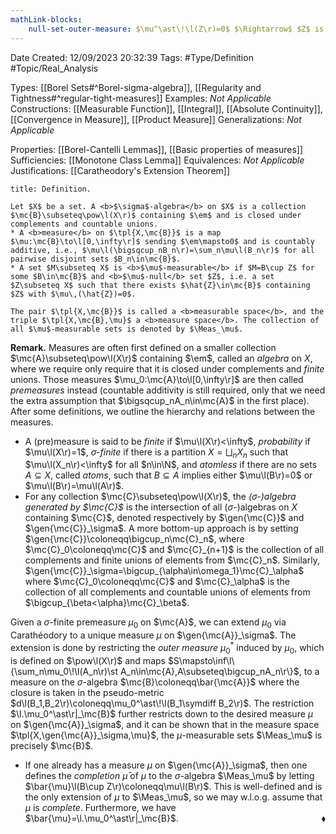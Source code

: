 ```yaml
---
mathLink-blocks:
    null-set-outer-measure: $\mu^\ast\!\l(Z\r)=0$ $\Rightarrow$ $Z$ is $\mu$-null
---
```


<div class="topSpace"></div>

Date Created: 12/09/2023 20:32:39
Tags: #Type/Definition #Topic/Real_Analysis

Types: [[Borel Sets#^Borel-sigma-algebra]], [[Regularity and Tightness#^regular-tight-measures]]
Examples: <i>Not Applicable</i>
Constructions: [[Measurable Function]], [[Integral]], [[Absolute Continuity]], [[Convergence in Measure]], [[Product Measure]]
Generalizations: <i>Not Applicable</i>

Properties: [[Borel-Cantelli Lemmas]], [[Basic properties of measures]]
Sufficiencies: [[Monotone Class Lemma]]
Equivalences: <i>Not Applicable</i>
Justifications: [[Caratheodory's Extension Theorem]]

``` ad-Definition
title: Definition.

Let $X$ be a set. A <b>$\sigma$-algebra</b> on $X$ is a collection $\mc{B}\subseteq\pow\l(X\r)$ containing $\em$ and is closed under complements and countable unions.
* A <b>measure</b> on $\tpl{X,\mc{B}}$ is a map $\mu:\mc{B}\to\l[0,\infty\r]$ sending $\em\mapsto0$ and is countably additive, i.e., $\mu\l(\bigsqcup_nB_n\r)=\sum_n\mu\l(B_n\r)$ for all pairwise disjoint sets $B_n\in\mc{B}$.
* A set $M\subseteq X$ is <b>$\mu$-measurable</b> if $M=B\cup Z$ for some $B\in\mc{B}$ and <b>$\mu$-null</b> set $Z$, i.e. a set $Z\subseteq X$ such that there exists $\hat{Z}\in\mc{B}$ containing $Z$ with $\mu\,(\hat{Z})=0$.

The pair $\tpl{X,\mc{B}}$ is called a <b>measurable space</b>, and the triple $\tpl{X,\mc{B},\mu}$ a <b>measure space</b>. The collection of all $\mu$-measurable sets is denoted by $\Meas_\mu$.

```

<b>Remark.</b> Measures are often first defined on a smaller collection $\mc{A}\subseteq\pow\l(X\r)$ containing $\em$, called an <i>algebra</i> on $X$, where we require only require that it is closed under complements and <i>finite</i> unions. Those measures $\mu_0:\mc{A}\to\l[0,\infty\r]$ are then called <i>premeasures</i> instead (countable additivity is still required, only that we need the extra assumption that $\bigsqcup_nA_n\in\mc{A}$ in the first place). After some definitions, we outline the hierarchy and relations between the measures.
* A (pre)measure is said to be <i>finite</i> if $\mu\l(X\r)<\infty$, <i>probability</i> if $\mu\l(X\r)=1$, <i>$\sigma$-finite</i> if there is a partition $X=\bigsqcup_nX_n$ such that $\mu\l(X_n\r)<\infty$ for all $n\in\N$, and <i>atomless</i> if there are no sets $A\subseteq X$, called <i>atoms</i>, such that $B\subseteq A$ implies either $\mu\l(B\r)=0$ or $\mu\l(B\r)=\mu\l(A\r)$.
* For any collection $\mc{C}\subseteq\pow\l(X\r)$, the <i>($\sigma$-)algebra generated by $\mc{C}$</i> is the intersection of all ($\sigma$-)algebras on $X$ containing $\mc{C}$, denoted respectively by $\gen{\mc{C}}$ and $\gen{\mc{C}}_\sigma$. A more bottom-up approach is by setting $\gen{\mc{C}}\coloneqq\bigcup_n\mc{C}_n$, where $\mc{C}_0\coloneqq\mc{C}$ and $\mc{C}_{n+1}$ is the collection of all complements and finite unions of elements from $\mc{C}_n$. Similarly, $\gen{\mc{C}}_\sigma=\bigcup_{\alpha\in\omega_1}\mc{C}_\alpha$ where $\mc{C}_0\coloneqq\mc{C}$ and $\mc{C}_\alpha$ is the collection of all complements and countable unions of elements from $\bigcup_{\beta<\alpha}\mc{C}_\beta$.

Given a $\sigma$-finite premeasure $\mu_0$ on $\mc{A}$, we can extend $\mu_0$ via Carathéodory to a unique measure $\mu$ on $\gen{\mc{A}}_\sigma$. The extension is done by restricting the <i>outer measure</i> $\mu_0^\ast$ induced by $\mu_0$, which is defined on $\pow\l(X\r)$ and maps $S\mapsto\inf\l\{\sum_n\mu_0\!\l(A_n\r)\st A_n\in\mc{A},A\subseteq\bigcup_nA_n\r\}$, to a measure on the $\sigma$-algebra $\mc{B}\coloneqq\bar{\mc{A}}$ where the closure is taken in the pseudo-metric $d\l(B_1,B_2\r)\coloneqq\mu_0^\ast\!\l(B_1\symdiff B_2\r)$. The restriction $\l.\mu_0^\ast\r|_\mc{B}$ further restricts down to the desired measure $\mu$ on $\gen{\mc{A}}_\sigma$, and it can be shown that in the measure space $\tpl{X,\gen{\mc{A}}_\sigma,\mu}$, the $\mu$-measurable sets $\Meas_\mu$ is precisely $\mc{B}$.
* If one already has a measure $\mu$ on $\gen{\mc{A}}_\sigma$, then one defines the <i>completion</i> $\bar{\mu}$ of $\mu$ to the $\sigma$-algebra $\Meas_\mu$ by letting $\bar{\mu}\l(B\cup Z\r)\coloneqq\mu\l(B\r)$. This is well-defined and is the only extension of $\mu$ to $\Meas_\mu$, so we may w.l.o.g. assume that $\mu$ is <i>complete</i>. Furthermore, we have $\bar{\mu}=\l.\mu_0^\ast\r|_\mc{B}$.<span style="float:right;">$\blacklozenge$</span>
